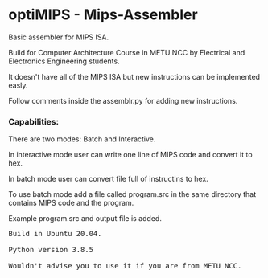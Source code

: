 # optiMIPS - Mips-Assembler
Basic assembler for MIPS ISA.

Build for Computer Architecture Course in METU NCC by Electrical and Electronics Engineering students.

It doesn't have all of the MIPS ISA but new instructions can be implemented easly.

Follow comments inside the assemblr.py for adding new instructions.

### Capabilities:

There are two modes: Batch and Interactive.

In interactive mode user can write one line of MIPS code and convert it to hex.

In batch mode user can convert file full of instructins to hex.

To use batch mode add a file called program.src in the same directory that contains MIPS code and the program.

Example program.src and output file is added.
<pre>
Build in Ubuntu 20.04.

Python version 3.8.5

Wouldn't advise you to use it if you are from METU NCC.
</pre>


